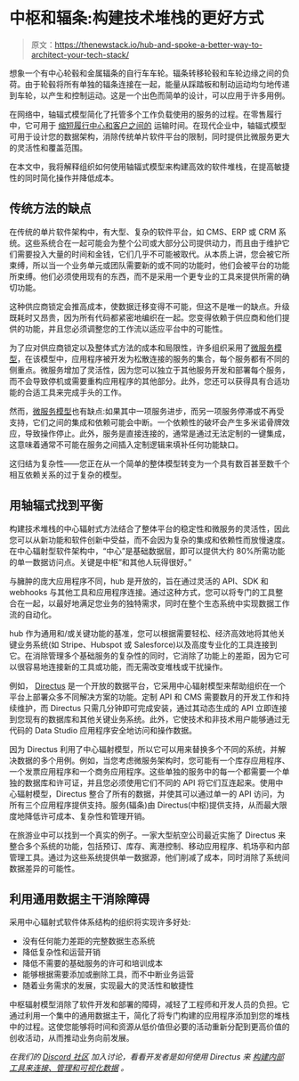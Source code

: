 # 中枢和辐条:构建技术堆栈的更好方式

> 原文：<https://thenewstack.io/hub-and-spoke-a-better-way-to-architect-your-tech-stack/>

想象一个有中心轮毂和金属辐条的自行车车轮。辐条转移轮毂和车轮边缘之间的负荷。由于轮毂将所有单独的辐条连接在一起，能量从踩踏板和制动运动均匀地传递到车轮，以产生和控制运动。这是一个出色而简单的设计，可以应用于许多用例。

在网络中，轴辐式模型简化了托管多个工作负载使用的服务的过程。在零售履行中，它可用于 [缩短履行中心和客户之间的](https://ware2go.co/hub-and-spoke/) 运输时间。在现代企业中，轴辐式模型可用于设计您的数据架构，消除传统单片软件平台的限制，同时提供比微服务更大的灵活性和覆盖范围。

在本文中，我将解释组织如何使用轴辐式模型来构建高效的软件堆栈，在提高敏捷性的同时简化操作并降低成本。

## 传统方法的缺点

在传统的单片软件架构中，有大型、复杂的软件平台，如 CMS、ERP 或 CRM 系统。这些系统合在一起可能会为整个公司或大部分公司提供动力，而且由于维护它们需要投入大量的时间和金钱，它们几乎不可能被取代。从本质上讲，您会被它所束缚，所以当一个业务单元或团队需要新的或不同的功能时，他们会被平台的功能所束缚。他们必须使用现有的东西，而不是采用一个更专业的工具来提供所需的确切功能。

这种供应商锁定会推高成本，使数据迁移变得不可能，但这不是唯一的缺点。升级既耗时又昂贵，因为所有代码都紧密地编织在一起。您变得依赖于供应商和他们提供的功能，并且您必须调整您的工作流以适应平台中的可能性。

为了应对供应商锁定以及整体式方法的成本和局限性，许多组织采用了[微服务模型](https://thenewstack.io/microservices-101/)，在该模型中，应用程序被开发为松散连接的服务的集合，每个服务都有不同的侧重点。微服务增加了灵活性，因为您可以独立于其他服务开发和部署每个服务，而不会导致停机或需要重构应用程序的其他部分。此外，您还可以获得具有合适功能的合适工具来完成手头的工作。

然而，[微服务模型](https://thenewstack.io/ten-commandments-microservices/)也有缺点:如果其中一项服务进步，而另一项服务停滞或不再受支持，它们之间的集成和依赖可能会中断。一个依赖性的破坏会产生多米诺骨牌效应，导致操作停止。此外，服务是直接连接的，通常是通过无法定制的一键集成，这意味着通常不可能在服务之间插入定制逻辑来填补任何功能缺口。

这归结为复杂性——您正在从一个简单的整体模型转变为一个具有数百甚至数千个相互依赖关系的过于复杂的模型。

## 用轴辐式找到平衡

构建技术堆栈的中心辐射式方法结合了整体平台的稳定性和微服务的灵活性，因此您可以从新功能和软件创新中受益，而不会因为复杂的集成和依赖性而放慢速度。在中心辐射型软件架构中，“中心”是基础数据层，即可以提供大约 80%所需功能的单一数据访问点。关键是中枢“和其他人玩得很好。”

与臃肿的庞大应用程序不同，hub 是开放的，旨在通过灵活的 API、SDK 和 webhooks 与其他工具和应用程序连接。通过这种方式，您可以将专门的工具整合在一起，以最好地满足您业务的独特需求，同时在整个生态系统中实现数据工作流的自动化。

hub 作为通用和/或关键功能的基准，您可以根据需要轻松、经济高效地将其他关键业务系统(如 Stripe、Hubspot 或 Salesforce)以及高度专业化的工具连接到它。在消除管理多个基础服务的复杂性的同时，它消除了功能上的差距，因为它可以很容易地连接新的工具或功能，而无需改变堆栈或干扰操作。

例如， [Directus](https://directus.io/) 是一个开放的数据平台，它采用中心辐射模型来帮助组织在一个平台上部署众多不同解决方案的功能。定制 API 和 CMS 需要数月的开发工作和持续维护，而 Directus 只需几分钟即可完成安装，通过其动态生成的 API 立即连接到您现有的数据库和其他关键业务系统。此外，它使技术和非技术用户能够通过无代码的 Data Studio 应用程序安全地访问和操作数据。

因为 Directus 利用了中心辐射模型，所以它可以用来替换多个不同的系统，并解决数据的多个用例。例如，当您考虑微服务架构时，您可能有一个库存应用程序、一个发票应用程序和一个商务应用程序。这些单独的服务中的每一个都需要一个单独的数据库和许可证，并且您必须使用它们不同的 API 将它们互连起来。使用中心辐射模型，Directus 整合了所有的数据，并使其可以通过单一的 API 访问，为所有三个应用程序提供支持。服务(辐条)由 Directus(中枢)提供支持，从而最大限度地降低许可成本、复杂性和管理开销。

在旅游业中可以找到一个真实的例子。一家大型航空公司最近实施了 Directus 来整合多个系统的功能，包括预订、库存、离港控制、移动应用程序、机场亭和内部管理工具。通过为这些系统提供单一数据源，他们削减了成本，同时消除了系统间数据差异的可能性。

## 利用通用数据主干消除障碍

采用中心辐射式软件体系结构的组织将实现许多好处:

*   没有任何能力差距的完整数据生态系统
*   降低复杂性和运营开销
*   降低不需要的基础服务的许可和培训成本
*   能够根据需要添加或删除工具，而不中断业务运营
*   随着业务需求的发展，实现最大的灵活性和敏捷性

中枢辐射模型消除了软件开发和部署的障碍，减轻了工程师和开发人员的负担。它通过利用一个集中的通用数据主干，简化了将专门构建的应用程序添加到您的堆栈中的过程。这使您能够将时间和资源从低价值但必要的活动重新分配到更高价值的创收活动，从而推动业务向前发展。

*在我们的 [Discord 社区](https://directus.chat/) 加入讨论，看看开发者是如何使用 Directus 来 [构建内部工具来连接、管理和可视化数据](https://directus.io/blog/build-internal-tools-fast-to-connect-manage-and-visualize-your-company-data/) 。*

<svg xmlns:xlink="http://www.w3.org/1999/xlink" viewBox="0 0 68 31" version="1.1"><title>Group</title> <desc>Created with Sketch.</desc></svg>